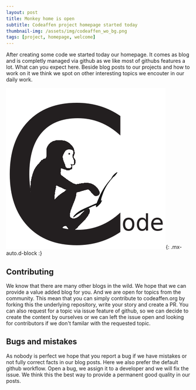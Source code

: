 ```yaml
---
layout: post
title: Monkey home is open
subtitle: Codeaffen project homepage started today
thumbnail-img: /assets/img/codeaffen_wo_bg.png
tags: [project, homepage, welcome]
---
```


After creating some code we started today our homepage. It comes as blog and is completly managed via github as we like most of githubs features a lot.
What can you expect here. Beside blog posts to our projects and how to work on it we think we spot on other interesting topics we encouter in our daily work.

![codeaffen](../assets/img/codeaffen_wo_bg.png){: .mx-auto.d-block :}

## Contributing

We know that there are many other blogs in the wild. We hope that we can provide a value added blog for you. And we are open for topics from the community. This mean that you can simply contribute to codeaffen.org by forking this the underlying repository, write your story and create a PR.
You can also request for a topic via issue feature of github, so we can decide to create the content by ourselves or we can left the issue open and looking for contributors if we don't familar with the requested topic.

## Bugs and mistakes

As nobody is perfect we hope that you report a bug if we have mistakes or not fully correct facts in our blog posts. Here we also prefer the default github workflow. Open a bug, we assign it to a developer and we will fix the issue. We think this the best way to provide a permanent good quality in our posts.

